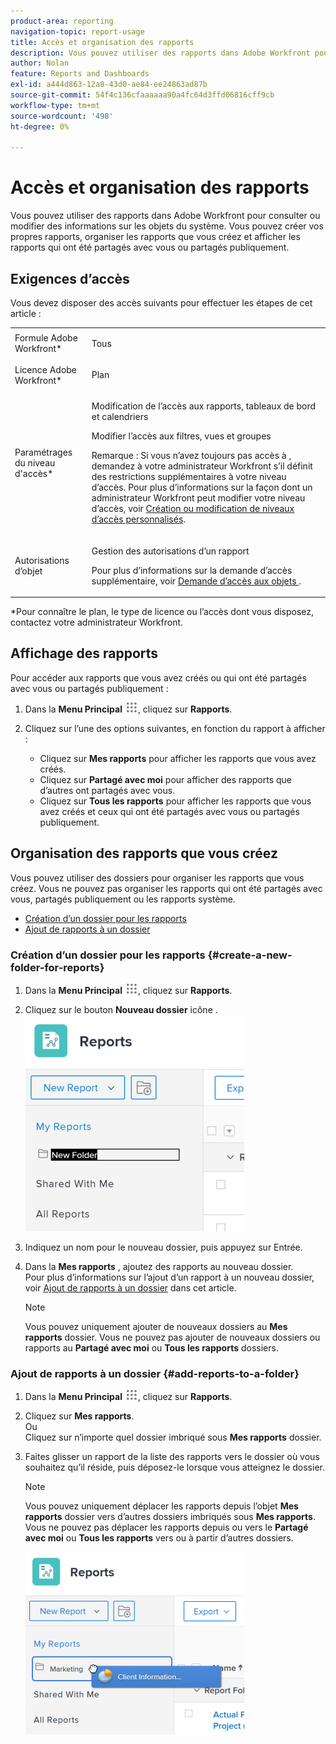 ```yaml
---
product-area: reporting
navigation-topic: report-usage
title: Accès et organisation des rapports
description: Vous pouvez utiliser des rapports dans Adobe Workfront pour consulter ou modifier des informations sur les objets du système. Vous pouvez créer vos propres rapports, organiser les rapports que vous créez et afficher les rapports qui ont été partagés avec vous ou partagés publiquement.
author: Nolan
feature: Reports and Dashboards
exl-id: a444d863-12a8-43d0-ae84-ee24863ad87b
source-git-commit: 54f4c136cfaaaaaa90a4fc64d3ffd06816cff9cb
workflow-type: tm+mt
source-wordcount: '498'
ht-degree: 0%

---
```


# Accès et organisation des rapports

Vous pouvez utiliser des rapports dans Adobe Workfront pour consulter ou modifier des informations sur les objets du système. Vous pouvez créer vos propres rapports, organiser les rapports que vous créez et afficher les rapports qui ont été partagés avec vous ou partagés publiquement.

## Exigences d’accès

Vous devez disposer des accès suivants pour effectuer les étapes de cet article :

<table style="table-layout:auto"> 
 <col> 
 <col> 
 <tbody> 
  <tr> 
   <td role="rowheader">Formule Adobe Workfront*</td> 
   <td> <p>Tous</p> </td> 
  </tr> 
  <tr> 
   <td role="rowheader">Licence Adobe Workfront*</td> 
   <td> <p>Plan </p> </td> 
  </tr> 
  <tr> 
   <td role="rowheader">Paramétrages du niveau d'accès*</td> 
   <td> <p>Modification de l’accès aux rapports, tableaux de bord et calendriers</p> <p>Modifier l’accès aux filtres, vues et groupes</p> <p>Remarque : Si vous n’avez toujours pas accès à , demandez à votre administrateur Workfront s’il définit des restrictions supplémentaires à votre niveau d’accès. Pour plus d’informations sur la façon dont un administrateur Workfront peut modifier votre niveau d’accès, voir <a href="../../../administration-and-setup/add-users/configure-and-grant-access/create-modify-access-levels.md" class="MCXref xref">Création ou modification de niveaux d’accès personnalisés</a>.</p> </td> 
  </tr> 
  <tr> 
   <td role="rowheader">Autorisations d’objet</td> 
   <td> <p>Gestion des autorisations d’un rapport</p> <p>Pour plus d’informations sur la demande d’accès supplémentaire, voir <a href="../../../workfront-basics/grant-and-request-access-to-objects/request-access.md" class="MCXref xref">Demande d’accès aux objets </a>.</p> </td> 
  </tr> 
 </tbody> 
</table>

&#42;Pour connaître le plan, le type de licence ou l’accès dont vous disposez, contactez votre administrateur Workfront.

## Affichage des rapports

Pour accéder aux rapports que vous avez créés ou qui ont été partagés avec vous ou partagés publiquement :

1. Dans la **Menu Principal** ![](assets/main-menu-icon.png), cliquez sur **Rapports**.

1. Cliquez sur l’une des options suivantes, en fonction du rapport à afficher :

   * Cliquez sur **Mes rapports** pour afficher les rapports que vous avez créés.
   * Cliquez sur **Partagé avec moi** pour afficher des rapports que d’autres ont partagés avec vous.
   * Cliquez sur **Tous les rapports** pour afficher les rapports que vous avez créés et ceux qui ont été partagés avec vous ou partagés publiquement.

## Organisation des rapports que vous créez

Vous pouvez utiliser des dossiers pour organiser les rapports que vous créez. Vous ne pouvez pas organiser les rapports qui ont été partagés avec vous, partagés publiquement ou les rapports système.

* [Création d’un dossier pour les rapports](#create-a-new-folder-for-reports)
* [Ajout de rapports à un dossier](#add-reports-to-a-folder)

### Création d’un dossier pour les rapports {#create-a-new-folder-for-reports}

1. Dans la **Menu Principal** ![](assets/main-menu-icon.png), cliquez sur **Rapports**.

1. Cliquez sur le bouton **Nouveau dossier** icône .\
   ![](assets/nwe-new-folder-350x346.png)

1. Indiquez un nom pour le nouveau dossier, puis appuyez sur Entrée.
1. Dans la **Mes rapports** , ajoutez des rapports au nouveau dossier.\
   Pour plus d’informations sur l’ajout d’un rapport à un nouveau dossier, voir [Ajout de rapports à un dossier](#add-reports-to-a-folder) dans cet article.

   >[!NOTE]
   >
   >Vous pouvez uniquement ajouter de nouveaux dossiers au **Mes rapports** dossier. Vous ne pouvez pas ajouter de nouveaux dossiers ou rapports au **Partagé avec moi** ou **Tous les rapports** dossiers.

### Ajout de rapports à un dossier {#add-reports-to-a-folder}

1. Dans la **Menu Principal** ![](assets/main-menu-icon.png), cliquez sur **Rapports**.

1. Cliquez sur **Mes rapports**.\
   Ou\
   Cliquez sur n’importe quel dossier imbriqué sous **Mes rapports** dossier.

1. Faites glisser un rapport de la liste des rapports vers le dossier où vous souhaitez qu’il réside, puis déposez-le lorsque vous atteignez le dossier.

   >[!NOTE]
   >
   >Vous pouvez uniquement déplacer les rapports depuis l’objet **Mes rapports** dossier vers d’autres dossiers imbriqués sous **Mes rapports**. Vous ne pouvez pas déplacer les rapports depuis ou vers le **Partagé avec moi** ou **Tous les rapports** vers ou à partir d’autres dossiers.

   ![](assets/nwe-drag-report-to-folder-350x292.png)
